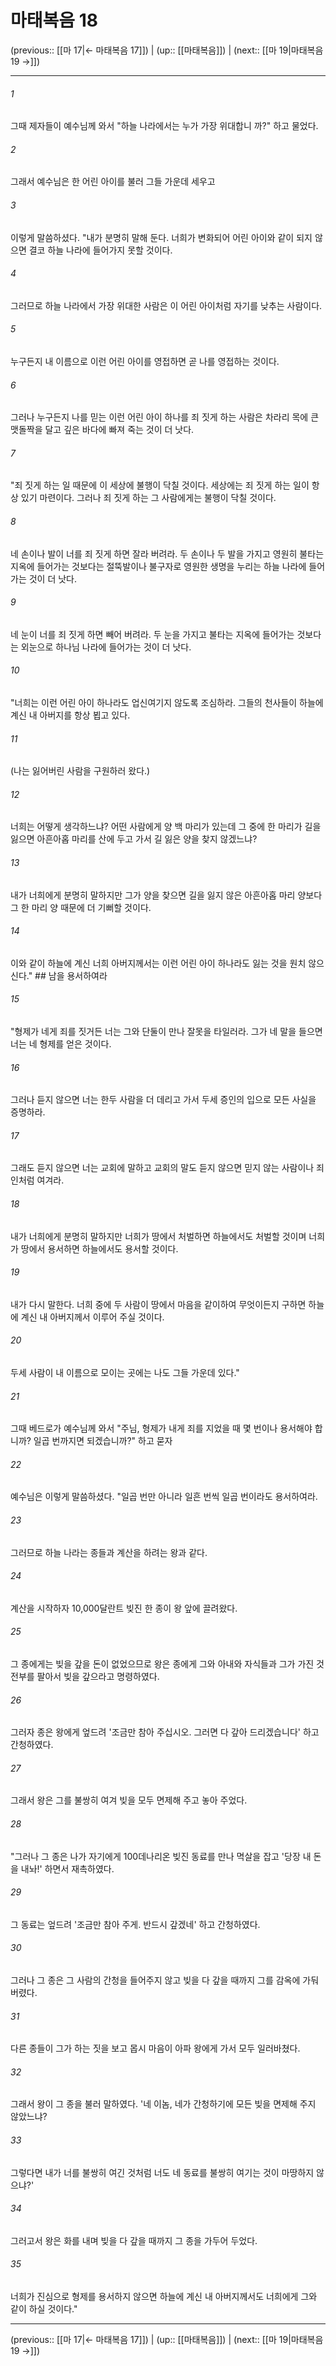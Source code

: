 # 마태복음 18

(previous:: [[마 17|← 마태복음 17]]) | (up:: [[마태복음]]) | (next:: [[마 19|마태복음 19 →]])

***




###### 1 

그때 제자들이 예수님께 와서 "하늘 나라에서는 누가 가장 위대합니 까?" 하고 물었다. 



###### 2 

그래서 예수님은 한 어린 아이를 불러 그들 가운데 세우고 



###### 3 

이렇게 말씀하셨다. "내가 분명히 말해 둔다. 너희가 변화되어 어린 아이와 같이 되지 않으면 결코 하늘 나라에 들어가지 못할 것이다. 



###### 4 

그러므로 하늘 나라에서 가장 위대한 사람은 이 어린 아이처럼 자기를 낮추는 사람이다. 



###### 5 

누구든지 내 이름으로 이런 어린 아이를 영접하면 곧 나를 영접하는 것이다. 



###### 6 

그러나 누구든지 나를 믿는 이런 어린 아이 하나를 죄 짓게 하는 사람은 차라리 목에 큰 맷돌짝을 달고 깊은 바다에 빠져 죽는 것이 더 낫다. 



###### 7 

"죄 짓게 하는 일 때문에 이 세상에 불행이 닥칠 것이다. 세상에는 죄 짓게 하는 일이 항상 있기 마련이다. 그러나 죄 짓게 하는 그 사람에게는 불행이 닥칠 것이다. 



###### 8 

네 손이나 발이 너를 죄 짓게 하면 잘라 버려라. 두 손이나 두 발을 가지고 영원히 불타는 지옥에 들어가는 것보다는 절뚝발이나 불구자로 영원한 생명을 누리는 하늘 나라에 들어가는 것이 더 낫다. 



###### 9 

네 눈이 너를 죄 짓게 하면 빼어 버려라. 두 눈을 가지고 불타는 지옥에 들어가는 것보다는 외눈으로 하나님 나라에 들어가는 것이 더 낫다. 



###### 10 

"너희는 이런 어린 아이 하나라도 업신여기지 않도록 조심하라. 그들의 천사들이 하늘에 계신 내 아버지를 항상 뵙고 있다. 



###### 11 

(나는 잃어버린 사람을 구원하러 왔다.) 



###### 12 

너희는 어떻게 생각하느냐? 어떤 사람에게 양 백 마리가 있는데 그 중에 한 마리가 길을 잃으면 아흔아홉 마리를 산에 두고 가서 길 잃은 양을 찾지 않겠느냐? 



###### 13 

내가 너희에게 분명히 말하지만 그가 양을 찾으면 길을 잃지 않은 아흔아홉 마리 양보다 그 한 마리 양 때문에 더 기뻐할 것이다. 



###### 14 

이와 같이 하늘에 계신 너희 아버지께서는 이런 어린 아이 하나라도 잃는 것을 원치 않으신다." ## 남을 용서하여라 



###### 15 

"형제가 네게 죄를 짓거든 너는 그와 단둘이 만나 잘못을 타일러라. 그가 네 말을 들으면 너는 네 형제를 얻은 것이다. 



###### 16 

그러나 듣지 않으면 너는 한두 사람을 더 데리고 가서 두세 증인의 입으로 모든 사실을 증명하라. 



###### 17 

그래도 듣지 않으면 너는 교회에 말하고 교회의 말도 듣지 않으면 믿지 않는 사람이나 죄인처럼 여겨라. 



###### 18 

내가 너희에게 분명히 말하지만 너희가 땅에서 처벌하면 하늘에서도 처벌할 것이며 너희가 땅에서 용서하면 하늘에서도 용서할 것이다. 



###### 19 

내가 다시 말한다. 너희 중에 두 사람이 땅에서 마음을 같이하여 무엇이든지 구하면 하늘에 계신 내 아버지께서 이루어 주실 것이다. 



###### 20 

두세 사람이 내 이름으로 모이는 곳에는 나도 그들 가운데 있다." 



###### 21 

그때 베드로가 예수님께 와서 "주님, 형제가 내게 죄를 지었을 때 몇 번이나 용서해야 합니까? 일곱 번까지면 되겠습니까?" 하고 묻자 



###### 22 

예수님은 이렇게 말씀하셨다. "일곱 번만 아니라 일흔 번씩 일곱 번이라도 용서하여라. 



###### 23 

그러므로 하늘 나라는 종들과 계산을 하려는 왕과 같다. 



###### 24 

계산을 시작하자 10,000달란트 빚진 한 종이 왕 앞에 끌려왔다. 



###### 25 

그 종에게는 빚을 갚을 돈이 없었으므로 왕은 종에게 그와 아내와 자식들과 그가 가진 것 전부를 팔아서 빚을 갚으라고 명령하였다. 



###### 26 

그러자 종은 왕에게 엎드려 '조금만 참아 주십시오. 그러면 다 갚아 드리겠습니다' 하고 간청하였다. 



###### 27 

그래서 왕은 그를 불쌍히 여겨 빚을 모두 면제해 주고 놓아 주었다. 



###### 28 

"그러나 그 종은 나가 자기에게 100데나리온 빚진 동료를 만나 멱살을 잡고 '당장 내 돈을 내놔!' 하면서 재촉하였다. 



###### 29 

그 동료는 엎드려 '조금만 참아 주게. 반드시 갚겠네' 하고 간청하였다. 



###### 30 

그러나 그 종은 그 사람의 간청을 들어주지 않고 빚을 다 갚을 때까지 그를 감옥에 가둬 버렸다. 



###### 31 

다른 종들이 그가 하는 짓을 보고 몹시 마음이 아파 왕에게 가서 모두 일러바쳤다. 



###### 32 

그래서 왕이 그 종을 불러 말하였다. '네 이놈, 네가 간청하기에 모든 빚을 면제해 주지 않았느냐? 



###### 33 

그렇다면 내가 너를 불쌍히 여긴 것처럼 너도 네 동료를 불쌍히 여기는 것이 마땅하지 않으냐?' 



###### 34 

그러고서 왕은 화를 내며 빚을 다 갚을 때까지 그 종을 가두어 두었다. 



###### 35 

너희가 진심으로 형제를 용서하지 않으면 하늘에 계신 내 아버지께서도 너희에게 그와 같이 하실 것이다."

***

(previous:: [[마 17|← 마태복음 17]]) | (up:: [[마태복음]]) | (next:: [[마 19|마태복음 19 →]])

